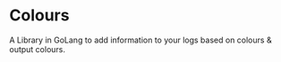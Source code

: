 # Colours
A Library in GoLang to add information to your logs based on colours &amp; output colours.

